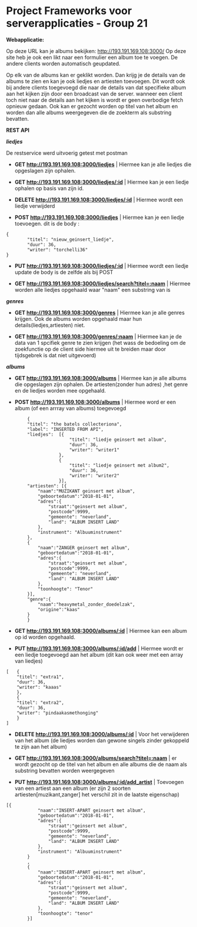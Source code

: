 # Project Frameworks voor serverapplicaties - Group 21



**Webapplicatie:** 

Op deze URL kan je albums bekijken: http://193.191.169.108:3000/
Op deze site heb je ook een likt naar een formulier een album toe te voegen. De andere clients worden automatisch geupdated.

Op elk van de albums kan er geklikt worden. Dan krijg je de details van de albums te zien en kan je ook liedjes en artiesten toevoegen.
Dit wordt ook bij andere clients toegevoegd die naar de details van dat specifieke album aan het kijken zijn door een broadcast van de server. wanneer een client toch niet naar de details aan het kijken is wordt er geen overbodige fetch opnieuw gedaan.
Ook kan er gezocht worden op titel van het album en worden dan alle albums weergegeven die de zoekterm als substring bevatten.

**REST API**

***liedjes***

De restservice werd uitvoerig getest met postman

* **GET http://193.191.169.108:3000/liedjes** | Hiermee kan je alle liedjes die opgeslagen zijn ophalen.

* **GET http://193.191.169.108:3000/liedjes/:id** | Hiermee kan je een liedje ophalen op basis van zijn id.

* **DELETE http://193.191.169.108:3000/liedjes/:id** | Hiermee wordt een liedje verwijderd

* **POST http://193.191.169.108:3000/liedjes** | Hiermee kan je een liedje toevoegen.
dit is de body :
````````
{
        "titel": "nieuw_geinsert_liedje",
        "duur": 36,
        "writer": "torchelli36"
}
````````

* **PUT http://193.191.169.108:3000/liedjes/:id** | Hiermee wordt een liedje update de body is de zelfde als bij POST

* **GET http://193.191.169.108:3000/liedjes/search?titel=:naam** | Hiermee worden alle liedjes opgehaald waar "naam" een substring van is


***genres***


* **GET http://193.191.169.108:3000/genres** | Hiermee kan je alle genres krijgen. Ook de albums worden opgehaald maar hun details(liedjes,artiesten) niet.

* **GET http://193.191.169.108:3000/genres/:naam** | Hiermee kan je de data van 1 spcifiek genre te zien krijgen (het wass de bedoeling om de zoekfunctie op de client side hiermee uit te breiden maar door tijdsgebrek is dat niet uitgevoerd)

***albums***


* **GET http://193.191.169.108:3000/albums** | Hiermee kan je alle albums die opgeslagen zijn ophalen. De artiesten(zonder hun adres) ,het genre en de liedjes worden mee opgehaald.

* **POST http://193.191.169.108:3000/albums** | Hiermee word er een album (of een arrray van albums) toegevoegd

````
        {
        "titel": "the batels collecteriona",
        "label": "INSERTED FROM API",
        "liedjes":  [{
                        "titel": "liedje geinsert met album",
                        "duur": 36,
                        "writer": "writer1"
                    },
                    {
                        "titel": "liedje geinsert met album2",
                        "duur": 36,
                        "writer": "writer2"
                    }],
        "artiesten": [{
            "naam":"MUZIKANT geinsert met album",
            "geboortedatum":"2018-01-01",
            "adres":{
                "straat":"geinsert met album",
                "postcode":9999,
                "gemeente": "neverland",
                "land": "ALBUM INSERT LAND"
            },
            "instrument": "Albuuminstrument"
        },
        {
            "naam":"ZANGER geinsert met album",
            "geboortedatum":"2018-01-01",
            "adres":{
                "straat":"geinsert met album",
                "postcode":9999,
                "gemeente": "neverland",
                "land": "ALBUM INSERT LAND"
            },
            "toonhoogte": "Tenor"
        }],
        "genre":{
            "naam":"heavymetal_zonder_doedelzak",
            "origine":"kaas"
        }
        }
````

* **GET http://193.191.169.108:3000/albums/:id** | Hiermee kan een album op id worden opgehaald.


* **PUT http://193.191.169.108:3000/albums/:id/add** | Hiermee wordt er een liedje toegevoegd aan het album (dit kan ook weer met een array van liedjes)

````````
[   {
    "titel": "extra1",
    "duur": 36,
    "writer": "kaaas"
    },
    {
    "titel": "extra2",
    "duur": 36,
    "writer": "pindaakasmethonging"
    }
]
````````

* **DELETE http://193.191.169.108:3000/albums/:id** | Voor het verwijderen van het album (de liedjes worden dan gewone singels zinder gekoppeld te zijn aan het album)

* **GET http://193.191.169.108:3000/albums/search?titel=:naam** | er wordt gezocht op de titel van het album en alle albums  die de naam als substring bevatten worden weergegeven

* **PUT http://193.191.169.108:3000/albums/:id/add_artist** | Toevoegen van een artiest aan een album (er zijn 2 soorten artiesten[muzikant,zanger] het verschil zit in de laatste eigenschap)

````````
[{
            "naam":"INSERT-APART geinsert met album",
            "geboortedatum":"2018-01-01",
            "adres":{
                "straat":"geinsert met album",
                "postcode":9999,
                "gemeente": "neverland",
                "land": "ALBUM INSERT LAND"
            },
            "instrument": "Albuuminstrument"
        }
        ,
        {
            "naam":"INSERT-APART geinsert met album",
            "geboortedatum":"2018-01-01",
            "adres":{
                "straat":"geinsert met album",
                "postcode":9999,
                "gemeente": "neverland",
                "land": "ALBUM INSERT LAND"
            },
            "toonhoogte": "tenor"
        }]
````````
